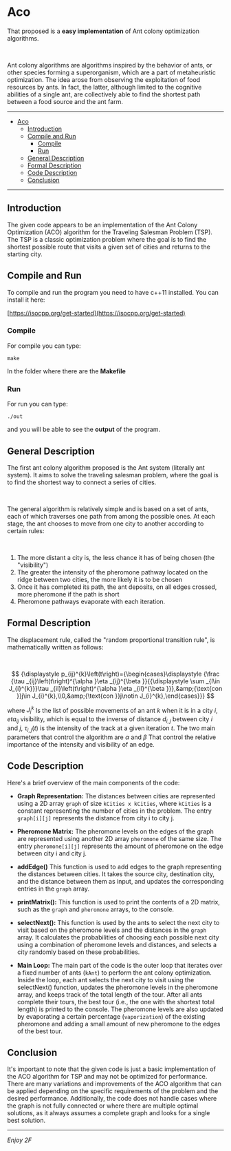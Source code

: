 # Aco

That proposed is a **easy implementation** of Ant colony optimization algorithms.

<br>

Ant colony algorithms are algorithms inspired by the behavior of ants, or other species forming a superorganism, which are a part of metaheuristic optimization.
The idea arose from observing the exploitation of food resources by ants. In fact, the latter, although limited to the cognitive abilities of a single ant, are collectively able to find the shortest path between a food source and the ant farm.

<hr>

- [Aco](#aco)
  - [Introduction](#introduction)
  - [Compile and Run](#compile-and-run)
    - [Compile](#compile)
    - [Run](#run)
  - [General Description](#general-description)
  - [Formal Description](#formal-description)
  - [Code Description](#code-description)
  - [Conclusion](#conclusion)

<hr>

## Introduction 

The given code appears to be an implementation of the Ant Colony Optimization (ACO) algorithm for the Traveling Salesman Problem (TSP). The TSP is a classic optimization problem where the goal is to find the shortest possible route that visits a given set of cities and returns to the starting city.

## Compile and Run

To compile and run the program you need to have c++11 installed. You can install it here:

[https://isocpp.org/get-started](https://isocpp.org/get-started)

### Compile

For compile you can type:

`make`

In the folder where there are the **Makefile**

### Run

For run you can type:

`./out`

and you will be able to see the **output** of the program.

## General Description

The first ant colony algorithm proposed is the Ant system (literally ant system). It aims to solve the traveling salesman problem, where the goal is to find the shortest way to connect a series of cities.

<br>

The general algorithm is relatively simple and is based on a set of ants, each of which traverses one path from among the possible ones. At each stage, the ant chooses to move from one city to another according to certain rules:

<br>

1. The more distant a city is, the less chance it has of being chosen (the "visibility")
2. The greater the intensity of the pheromone pathway located on the ridge between two cities, the more likely it is to be chosen
3. Once it has completed its path, the ant deposits, on all edges crossed, more pheromone if the path is short
4. Pheromone pathways evaporate with each iteration.

## Formal Description

The displacement rule, called the "random proportional transition rule", is mathematically written as follows:

<br>


```math

{\displaystyle p_{ij}^{k}\left(t\right)={\begin{cases}\displaystyle {\frac {\tau _{ij}\left(t\right)^{\alpha }\eta _{ij}^{\beta }}{{\displaystyle \sum _{l\in J_{i}^{k}}}\tau _{il}\left(t\right)^{\alpha }\eta _{il}^{\beta }}},&amp;{\text{con }}j\in J_{i}^{k},\\0,&amp;{\text{con }}j\notin J_{i}^{k},\end{cases}}}

```


where $J_i^k$ Is the list of possible movements of an ant $k$ when it is in a city $i$, $eta_{ij}$ visibility, which is equal to the inverse of distance $d_{i,j}$ between city $i$ and $j$, $\tau_{i,j}(t)$ is the intensity of the track at a given iteration $t$.
The two main parameters that control the algorithm are $\alpha$ and $\beta$ That control the relative importance of the intensity and visibility of an edge.


## Code Description

Here's a brief overview of the main components of the code:

- **Graph Representation:** The distances between cities are represented using a 2D array `graph` of size `kCities x kCities`, where `kCities` is a constant representing the number of cities in the problem. The entry `graph[i][j]` represents the distance from city i to city j.

- **Pheromone Matrix:** The pheromone levels on the edges of the graph are represented using another 2D array `pheromone` of the same size. The entry `pheromone[i][j]` represents the amount of pheromone on the edge between city i and city j.

- **addEdge()** This function is used to add edges to the graph representing the distances between cities. It takes the source city, destination city, and the distance between them as input, and updates the corresponding entries in the `graph` array.

- **printMatrix():** This function is used to print the contents of a 2D matrix, such as the `graph` and `pheromone` arrays, to the console.

- **selectNext():** This function is used by the ants to select the next city to visit based on the pheromone levels and the distances in the `graph` array. It calculates the probabilities of choosing each possible next city using a combination of pheromone levels and distances, and selects a city randomly based on these probabilities.

- **Main Loop:** The main part of the code is the outer loop that iterates over a fixed number of ants (`kAnt`) to perform the ant colony optimization. Inside the loop, each ant selects the next city to visit using the selectNext() function, updates the pheromone levels in the pheromone array, and keeps track of the total length of the tour. After all ants complete their tours, the best tour (i.e., the one with the shortest total length) is printed to the console. The pheromone levels are also updated by evaporating a certain percentage (`vaporization`) of the existing pheromone and adding a small amount of new pheromone to the edges of the best tour.
  
## Conclusion

It's important to note that the given code is just a basic implementation of the ACO algorithm for TSP and may not be optimized for performance. There are many variations and improvements of the ACO algorithm that can be applied depending on the specific requirements of the problem and the desired performance. Additionally, the code does not handle cases where the graph is not fully connected or where there are multiple optimal solutions, as it always assumes a complete graph and looks for a single best solution.

<hr>

*Enjoy 2F*
